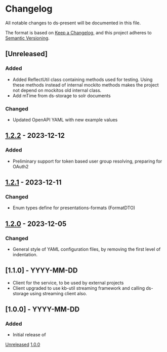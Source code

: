 # Changelog
All notable changes to ds-present will be documented in this file.

The format is based on [Keep a Changelog](https://keepachangelog.com/en/1.0.0/),
and this project adheres to [Semantic Versioning](https://semver.org/spec/v2.0.0.html).

## [Unreleased]
### Added
- Added ReflectUtil class containing methods used for testing. Using these methods instead of internal mockito methods makes the project not depend on mockitos old internal class.
- Add mTime from ds-storage to solr documents

### Changed
- Updated OpenAPI YAML with new example values



## [1.2.2](https://github.com/kb-dk/ds-present/releases/tag/v1.2.2) - 2023-12-12
### Added
- Preliminary support for token based user group resolving, preparing for OAuth2


## [1.2.1](https://github.com/kb-dk/ds-present/releases/tag/v1.2.1) - 2023-12-11
### Changed
- Enum types define for presentations-formats (FormatDTO)


## [1.2.0](https://github.com/kb-dk/ds-present/releases/tag/v1.2.0) - 2023-12-05
### Changed 
- General style of YAML configuration files, by removing the first level of indentation.


## [1.1.0] - YYYY-MM-DD
- Client for the service, to be used by external projects
- Client upgraded to use kb-util streaming framework and calling ds-storage using streaming client also.


## [1.0.0] - YYYY-MM-DD
### Added

- Initial release of <project>


[Unreleased](https://github.com/kb-dk/ds-present/compare/v1.0.0...HEAD)
[1.0.0](https://github.com/kb-dk/ds-present/releases/tag/v1.0.0)
